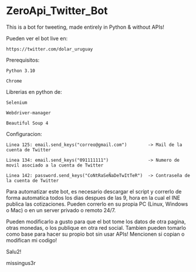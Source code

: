 # ZeroApi_Twitter_Bot
This is a bot for tweeting, made entirely in Python & without APIs!

Pueden ver el bot live en: 

	https://twitter.com/dolar_uruguay

Prerequisitos:

	Python 3.10
	
	Chrome
  
Librerias en python de:

	Selenium
	
	Webdriver-manager
	
	Beautiful Soup 4
   
Configuracion:

	Linea 125: email.send_keys("correo@gmail.com")        -> Mail de la cuenta de Twitter
  
	Linea 134: email.send_keys("091111111")               -> Numero de movil asociado a la cuenta de Twitter
  
	Linea 142: password.send_keys("CoNtRaSeÑaDeTwItTeR")  -> Contraseña de la cuenta de Twitter
  
Para automatizar este bot, es necesario descargar el script y correrlo de forma automatica todos los dias despues de las 9, 
hora en la cual el INE publica las cotizaciones. Pueden correrlo en su propia PC (Linux, Windows o Mac) o en un server privado o remoto 24/7.

Pueden modificarlo a gusto para que el bot tome los datos de otra pagina, otras monedas, o los publique en otra red social.
Tambien pueden tomarlo como base para hacer su propio bot sin usar APIs!
Mencionen si copian o modifican mi codigo!

Salu2!

missingus3r

